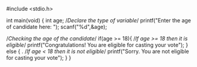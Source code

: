 #include <stdio.h>

int main(void) {
  int age;  /*Declare the type of variable*/
  printf("Enter the age of candidate here: ");
  scanf("%d",&age);

/*Checking the age of the candidate*/
  if(age >= 18){  /*If age >= 18 then it is eligible*/
    printf("Congratulations! You are eligible for casting your vote");
  } else { . /*If age < 18 then it is not eligible*/
    printf("Sorry. You are not eligible for casting your vote");
  }
}

